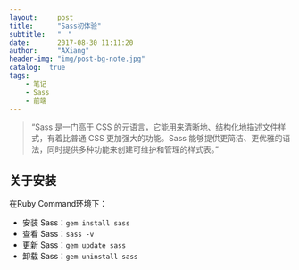 ```yaml
---
layout:     post
title:      "Sass初体验"
subtitle:   "　"
date:       2017-08-30 11:11:20
author:     "AXiang"
header-img: "img/post-bg-note.jpg"
catalog:  true
tags:
    - 笔记
    - Sass
    - 前端
---
```


> “Sass 是一门高于 CSS 的元语言，它能用来清晰地、结构化地描述文件样式，有着比普通 CSS 更加强大的功能。Sass 能够提供更简洁、更优雅的语法，同时提供多种功能来创建可维护和管理的样式表。”

## 关于安装
在Ruby Command环境下：
- 安装 Sass：`gem install sass`
- 查看 Sass：`sass -v`
- 更新 Sass：`gem update sass`
- 卸载 Sass：`gem uninstall sass`

##
